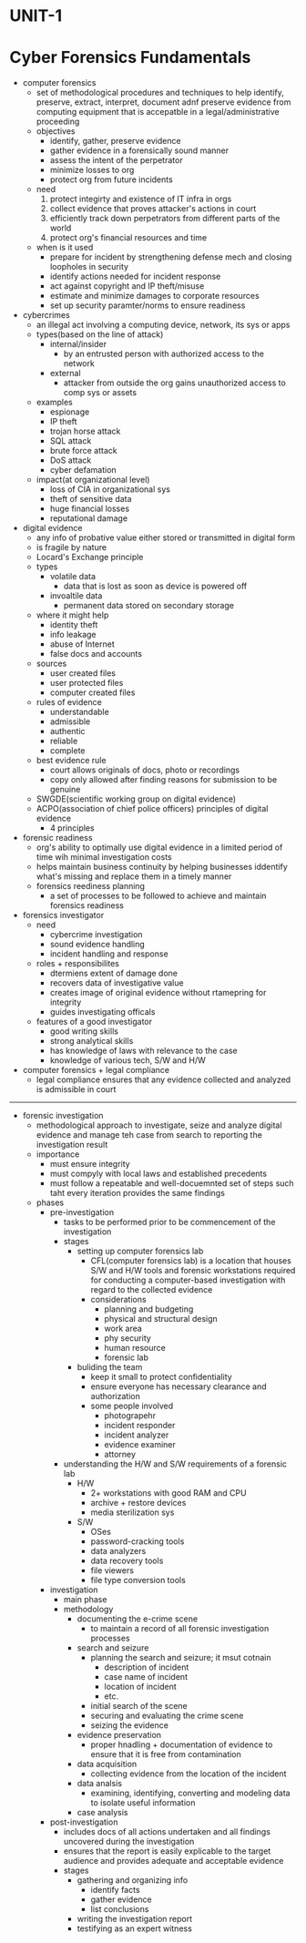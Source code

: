 # UNIT-1

# Cyber Forensics Fundamentals

- computer forensics
    - set of methodological procedures and techniques to help identify, preserve, extract, interpret, document adnf preserve evidence from computing equipment that is accepatble in a legal/administrative proceeding
    - objectives
        - identify, gather, preserve evidence
        - gather evidence in a forensically sound manner
        - assess the intent of the perpetrator
        - minimize losses to org
        - protect org from future incidents
    - need
        1. protect integirty and existence of IT infra in orgs
        2. collect evidence that proves attacker's actions in court
        3. efficiently track down perpetrators from different parts of the world
        4. protect org's financial resources and time
    - when is it used
        - prepare for incident by strengthening defense mech and closing loopholes in security
        - identify actions needed for incident response
        - act against copyright and IP theft/misuse
        - estimate and minimize damages to corporate resources
        - set up security paramter/norms to ensure readiness
- cybercrimes
    - an illegal act involving a computing device, network, its sys or apps
    - types(based on the line of attack)
        - internal/insider
            - by an entrusted person with authorized access to the network 
        - external
            - attacker from outside the org gains unauthorized access to comp sys or assets
    - examples
        - espionage
        - IP theft
        - trojan horse attack
        - SQL attack
        - brute force attack
        - DoS attack
        - cyber defamation
    - impact(at organizational level)
        - loss of CIA in organizational sys
        - theft of sensitive data
        - huge financial losses
        - reputational damage
- digital evidence
    - any info of probative value either stored or transmitted in digital form
    - is fragile by nature
    - Locard's Exchange principle
    - types
        - volatile data
            - data that is lost as soon as device is powered off
        - invoaltile data
            - permanent data stored on secondary storage
    - where it might help
        - identity theft
        - info leakage
        - abuse of Internet
        - false docs and accounts
    - sources
        - user created files
        - user protected files
        - computer created files
    - rules of evidence
        - understandable
        - admissible
        - authentic
        - reliable
        - complete
    - best evidence rule
        - court allows originals of docs, photo or recordings
        - copy only allowed after finding reasons for submission to be genuine
    - SWGDE(scientific working group on digital evidence)
    - ACPO(association of chief police officers) principles of digital evidence
        - 4 principles 
- forensic readiness
    - org's ability to optimally use digital evidence in a limited period of time wih minimal investigation costs
    - helps maintain business continuity by helping businesses iddentify what's missing and replace them in a timely manner
    - forensics reediness planning
        - a set of processes to be followed to achieve and maintain forensics readiness
- forensics investigator
    - need
        - cybercrime investigation
        - sound evidence handling
        - incident handling and response
    - roles + responsibilites
        - dtermiens extent of damage done
        - recovers data of investigative value
        - creates image of original evidence without rtamepring for integrity
        - guides investigating officals
    - features of a good investigator
        - good writing skills
        - strong analytical skills
        - has knowledge of laws with relevance to the case
        - knowledge of various tech, S/W and H/W
- computer forensics + legal compliance
    - legal compliance ensures that any evidence collected and analyzed is admissible in court

---

- forensic investigation
    - methodological approach to investigate, seize and analyze digital evidence and manage teh case from search to reporting the investigation result
    - importance
        - must ensure integrity
        - must compyly with local laws and established precedents
        - must follow a repeatable and well-docuemnted set of steps such taht every iteration provides the same findings
    - phases
        - pre-investigation
            - tasks to be performed prior to be commencement of the investigation
            - stages
                - setting up computer forensics lab
                    - CFL(computer forensics lab) is a location that houses S/W and H/W tools and forensic workstations required for conducting a computer-based investigation with regard to the collected evidence
                    - considerations
                        - planning and budgeting
                        - physical and structural design
                        - work area
                        - phy security
                        - human resource
                        - forensic lab
                - buliding the team
                    - keep it small to protect confidentiality
                    - ensure everyone has necessary clearance and authorization
                    - some people involved
                        - photograpehr
                        - incident responder
                        - incident analyzer
                        - evidence examiner
                        - attorney
            - understanding the H/W and S/W requirements of a forensic lab
                - H/W
                    - 2+ workstations with good RAM and CPU
                    - archive + restore devices
                    - media sterilization sys
                - S/W
                    - OSes
                    - password-cracking tools
                    - data analyzers
                    - data recovery tools
                    - file viewers
                    - file type conversion tools
        - investigation
            - main phase
            - methodology
                - documenting the e-crime scene
                    - to maintain a record of all forensic investigation processes
                - search and seizure
                    - planning the search and seizure; it msut cotnain
                        - description of incident
                        - case name of incident
                        - location of incident
                        - etc.
                    - initial search of the scene
                    - securing and evaluating the crime scene
                    - seizing the evidence
                - evidence preservation
                    - proper hnadling + documentation of evidence to ensure that it is free from contamination
                - data acquisition
                    - collecting evidence from the location of the incident
                - data analsis
                    - examining, identifying, converting and modeling data to isolate useful information
                - case analysis
        - post-investigation
            - includes docs of all actions undertaken and all findings uncovered during the investigation
            - ensures that the report is easily explicable to the target audience and provides adequate and acceptable evidence
            - stages
                - gathering and organizing info
                    - identify facts
                    - gather evidence
                    - list conclusions
                - writing the investigation report
                - testifying as an expert witness